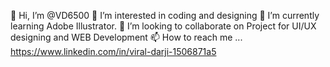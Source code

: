 👋 Hi, I’m @VD6500
👀 I’m interested in coding and designing
🌱 I’m currently learning Adobe Illustrator.
💞️ I’m looking to collaborate on Project for UI/UX designing and WEB Development
📫 How to reach me ... https://www.linkedin.com/in/viral-darji-1506871a5

<!---
VD6500/VD6500 is a ✨ special ✨ repository because its `README.md` (this file) appears on your GitHub profile.
You can click the Preview link to take a look at your changes.
--->
